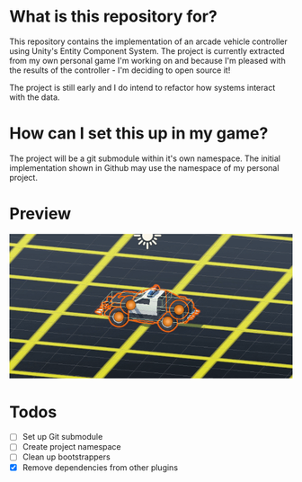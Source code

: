 # What is this repository for? #

This repository contains the implementation of an arcade vehicle controller using Unity's Entity 
Component System. The project is currently extracted from my own personal game I'm working on 
and because I'm pleased with the results of the controller - I'm deciding to open source it!

The project is still early and I do intend to refactor how systems interact with the data.

# How can I set this up in my game? #
The project will be a git submodule within it's own namespace. The initial implementation shown in Github 
may use the namespace of my personal project.

# Preview #
![preview](/images/hover-car.gif)

# Todos #
* [ ] Set up Git submodule
* [ ] Create project namespace
* [ ] Clean up bootstrappers
* [x] Remove dependencies from other plugins
